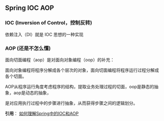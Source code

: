 ## Spring IOC AOP

### IOC (Inversion of Control，控制反转)

依赖注入（DI）就是 IOC 思想的一种实现



### AOP (还是不怎么懂)

面向切面编程（aop）是对面向对象编程（oop）的补充：

面向对象编程将程序分解成各个层次的对象，面向切面编程将程序运行过程分解成各个切面。

AOP从程序运行角度考虑程序的结构，提取业务处理过程的切面，oop是静态的抽象，aop是动态的抽象，

是对应用执行过程中的步骤进行抽象，从而获得步骤之间的逻辑划分。


**引用**： [如何理解Spring中的IOC和AOP](https://zhuanlan.zhihu.com/p/58006579)
